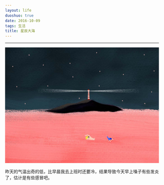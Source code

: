 ```yaml
---
layout: life
duoshuo: true
date: 2016-10-09
tags: 生活
title: 星辰大海
---
```


******

![星辰大海](/life/2016/2016res/2016-10-9.jpg)

昨天的气温出奇的低，比早晨我去上班时还要冷，结果导致今天早上嗓子有些发炎了，估计是有些感冒吧。

